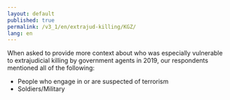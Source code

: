 ```yaml
---
layout: default
published: true
permalink: /v3_1/en/extrajud-killing/KGZ/
lang: en
---
```

When asked to provide more context about who was especially vulnerable to extrajudicial killing by government agents in 2019, our respondents mentioned all of the following:   

- People who engage in or are suspected of terrorism 
- Soldiers/Military
 